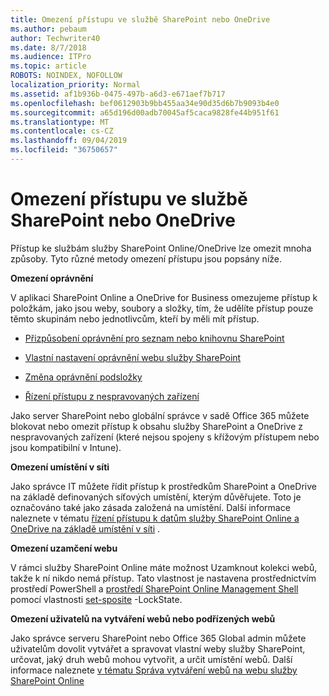 ```yaml
---
title: Omezení přístupu ve službě SharePoint nebo OneDrive
ms.author: pebaum
author: Techwriter40
ms.date: 8/7/2018
ms.audience: ITPro
ms.topic: article
ROBOTS: NOINDEX, NOFOLLOW
localization_priority: Normal
ms.assetid: af1b936b-0475-497b-a6d3-e671aef7b717
ms.openlocfilehash: bef0612903b9bb455aa34e90d35d6b7b9093b4e0
ms.sourcegitcommit: a65d196d00adb70045af5caca9828fe44b951f61
ms.translationtype: MT
ms.contentlocale: cs-CZ
ms.lasthandoff: 09/04/2019
ms.locfileid: "36750657"
---
```

# <a name="restrict-access-in-sharepoint-or-onedrive"></a>Omezení přístupu ve službě SharePoint nebo OneDrive

Přístup ke službám služby SharePoint Online/OneDrive lze omezit mnoha způsoby. Tyto různé metody omezení přístupu jsou popsány níže. 

**Omezení oprávnění**

V aplikaci SharePoint Online a OneDrive for Business omezujeme přístup k položkám, jako jsou weby, soubory a složky, tím, že udělíte přístup pouze těmto skupinám nebo jednotlivcům, kteří by měli mít přístup.

- [Přizpůsobení oprávnění pro seznam nebo knihovnu SharePoint](https://support.office.com/article/Customize-permissions-for-a-SharePoint-list-or-library-02d770f3-59eb-4910-a608-5f84cc297782)

- [Vlastní nastavení oprávnění webu služby SharePoint](https://docs.microsoft.com/sharepoint/customize-sharepoint-site-permissions)

- [Změna oprávnění podsložky](https://support.office.com/article/Change-the-permissions-on-a-subfolder-5427BD7C-F20A-4F75-8CF2-5359DD45A1A6)

- [Řízení přístupu z nespravovaných zařízení](https://docs.microsoft.com/sharepoint/control-access-from-unmanaged-devices)

Jako server SharePoint nebo globální správce v sadě Office 365 můžete blokovat nebo omezit přístup k obsahu služby SharePoint a OneDrive z nespravovaných zařízení (které nejsou spojeny s křížovým přístupem nebo jsou kompatibilní v Intune).

**Omezení umístění v síti**

Jako správce IT můžete řídit přístup k prostředkům SharePoint a OneDrive na základě definovaných síťových umístění, kterým důvěřujete. Toto je označováno také jako zásada založená na umístění. Další informace naleznete v tématu [řízení přístupu k datům služby SharePoint Online a OneDrive na základě umístění v síti](https://docs.microsoft.com/sharepoint/control-access-based-on-network-location) .

**Omezení uzamčení webu** 

V rámci služby SharePoint Online máte možnost Uzamknout kolekci webů, takže k ní nikdo nemá přístup. Tato vlastnost je nastavena prostřednictvím prostředí PowerShell a [prostředí SharePoint Online Management Shell](https://docs.microsoft.com/powershell/sharepoint/sharepoint-online/connect-sharepoint-online?view=sharepoint-ps) pomocí vlastnosti [set-sposite](https://docs.microsoft.com/powershell/module/sharepoint-online/set-sposite?view=sharepoint-ps) -LockState.

**Omezení uživatelů na vytváření webů nebo podřízených webů**

Jako správce serveru SharePoint nebo Office 365 Global admin můžete uživatelům dovolit vytvářet a spravovat vlastní weby služby SharePoint, určovat, jaký druh webů mohou vytvořit, a určit umístění webů. Další informace naleznete [v tématu Správa vytváření webů na webu služby SharePoint Online](https://docs.microsoft.com/sharepoint/manage-site-creation)

